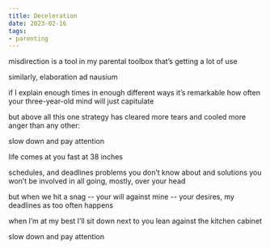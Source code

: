 ```yaml
---
title: Deceleration
date: 2023-02-16
tags:
- parenting
---
```

misdirection
is a tool
in my parental toolbox
that’s getting a lot of use
<!-- more -->

similarly, elaboration
ad nausium

if I explain
enough times
in enough different ways
it’s remarkable how often
your three-year-old mind will just
capitulate

but above all
this one strategy
has cleared more tears
and cooled more anger
than any other:

slow down
and pay attention

life comes at you fast
at 38 inches

schedules, and deadlines
problems you don’t know about
and solutions you won’t be involved in
all going, mostly, over your head

but when we hit a snag
-- your will against mine --
your desires, my deadlines
as too often happens

when I’m at my best
I’ll sit down
next to you
lean against the kitchen cabinet

slow down
and pay attention
